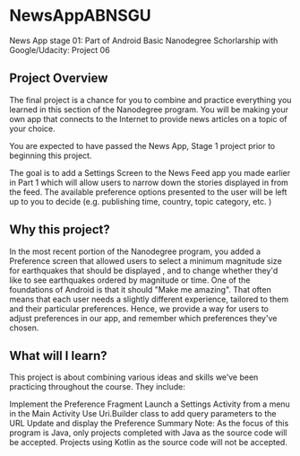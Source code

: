 # NewsAppABNSGU
News App stage 01: Part of Android Basic Nanodegree Schorlarship with Google/Udacity: Project 06

## Project Overview
The final project is a chance for you to combine and practice everything you learned in this section of the Nanodegree program. You will be making your own app that connects to the Internet to provide news articles on a topic of your choice.

You are expected to have passed the News App, Stage 1 project prior to beginning this project.

The goal is to add a Settings Screen to the News Feed app you made earlier in Part 1 which will allow users to narrow down the stories displayed in from the feed. The available preference options presented to the user will be left up to you to decide (e.g. publishing time, country, topic category, etc. )

## Why this project?
In the most recent portion of the Nanodegree program, you added a Preference screen that allowed users to select a minimum magnitude size for earthquakes that should be displayed , and to change whether they'd like to see earthquakes ordered by magnitude or time. One of the foundations of Android is that it should "Make me amazing". That often means that each user needs a slightly different experience, tailored to them and their particular preferences. Hence, we provide a way for users to adjust preferences in our app, and remember which preferences they've chosen.

## What will I learn?
This project is about combining various ideas and skills we’ve been practicing throughout the course. They include:

Implement the Preference Fragment
Launch a Settings Activity from a menu in the Main Activity
Use Uri.Builder class to add query parameters to the URL
Update and display the Preference Summary
Note: As the focus of this program is Java, only projects completed with Java as the source code will be accepted. Projects using Kotlin as the source code will not be accepted.
